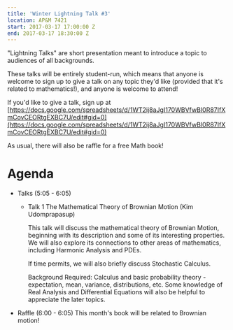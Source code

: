 ```yaml
---
title: 'Winter Lightning Talk #3'
location: AP&M 7421
start: 2017-03-17 17:00:00 Z
end: 2017-03-17 18:30:00 Z
---
```

"Lightning Talks" are short presentation meant to introduce a topic to
audiences of all backgrounds.

These talks will be entirely student-run, which means that anyone is
welcome to sign up to give a talk on any topic they'd like (provided
that it's related to mathematics!), and anyone is welcome to attend!

If you'd like to give a talk, sign up at
[https://docs.google.com/spreadsheets/d/1WT2ij8aJgI170WBVfwBI0R87IfXmCovCEORtgEXBC7U/edit#gid=0](https://docs.google.com/spreadsheets/d/1WT2ij8aJgI170WBVfwBI0R87IfXmCovCEORtgEXBC7U/edit#gid=0)

As usual, there will also be raffle for a free Math book!

# Agenda
- Talks (5:05 - 6:05)
    - Talk 1
        The Mathematical Theory of Brownian Motion
        (Kim Udomprapasup)

        This talk will discuss the mathematical theory of Brownian Motion, beginning with its description and some of its interesting properties. We will also explore its connections to other areas of mathematics, including Harmonic Analysis and PDEs.

        If time permits, we will also briefly discuss Stochastic Calculus.

        Background Required:
        Calculus and basic probability theory - expectation, mean, variance, distributions, etc. Some knowledge of Real Analysis and Differential Equations will also be helpful to appreciate the later topics.

- Raffle (6:00 - 6:05)
    This month's book will be related to Brownian motion!
